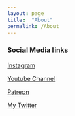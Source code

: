 ```yaml
---
layout: page
title:  "About"
permalink: /About
---
```



### Social Media links
[Instagram](https://www.instagram.com/videogames.ai)

[Youtube Channel](https://www.youtube.com/channel/UCyfnks28XqY-0uTkQkIeTHw)

[Patreon](https://www.patreon.com/videogames_ai)


[My Twitter](https://twitter.com/MatPoliquin)